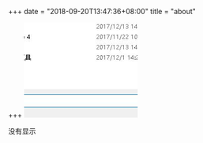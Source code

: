 +++
date = "2018-09-20T13:47:36+08:00"
title = "about"

+++
![](/uploads/QQ截图20171218174558.jpg)

没有显示